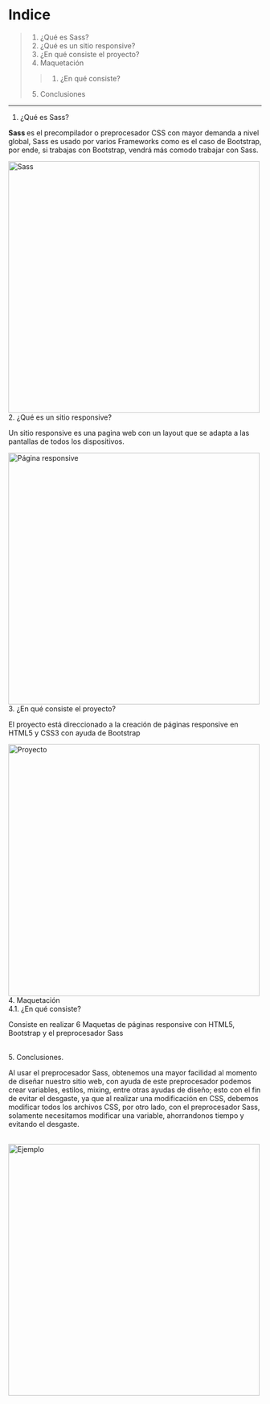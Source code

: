 # Indice
> 1. ¿Qué es Sass?
> 2. ¿Qué es un sitio responsive?
> 3. ¿En qué consiste el proyecto?
> 4. Maquetación
>> 1. ¿En qué consiste?
> 5. Conclusiones
----
1. ¿Qué es Sass?
<p> <b> Sass </b> es el precompilador o preprocesador CSS con mayor demanda a nivel global, Sass es usado por varios Frameworks como es el caso de Bootstrap, por ende, si trabajas con Bootstrap, vendrá más comodo trabajar con Sass. </p>
<img src="https://miro.medium.com/max/1068/1*_rO99p3EWcCIhNMLniqBSw.png" alt="Sass" width="500px" heigth="auto">
<br />
2. ¿Qué es un sitio responsive?
<p> Un sitio responsive es una pagina web con un layout que se adapta a las pantallas de todos los dispositivos. </p>
<img src="https://encrypted-tbn0.gstatic.com/images?q=tbn:ANd9GcToS8jnzPZ6MAUIjDWUGRh92ZySt4TZABT6HA&usqp=CAU" alt="Página responsive" width="500px" heigth="auto">
<br />
3. ¿En qué consiste el proyecto?
<p> El proyecto está direccionado a la creación de páginas responsive en HTML5 y CSS3 con ayuda de Bootstrap </p>
<img src="https://encrypted-tbn0.gstatic.com/images?q=tbn:ANd9GcSwrmlEqMmGZUvo-Av4wb-wG6famkrCZwLxUw&usqp=CAU" alt="Proyecto" width="500px" heigth="auto">
<br />
4. Maquetación
<br />
4.1. ¿En qué consiste? 
<p> Consiste en realizar 6 Maquetas de páginas responsive con HTML5, Bootstrap y el preprocesador Sass</p>
<br />
5. Conclusiones.
<p> Al usar el preprocesador Sass, obtenemos una mayor facilidad al momento de diseñar nuestro sitio web, con ayuda de este preprocesador podemos crear variables, estilos,  mixing, entre otras ayudas de diseño; esto con el fin de evitar el desgaste, ya que al realizar una modificación en CSS, debemos modificar todos los archivos CSS, por otro lado, con el preprocesador Sass, solamente necesitamos modificar una variable, ahorrandonos tiempo y evitando el desgaste.</p>
<br />
<img src="https://user-images.githubusercontent.com/102183213/165349299-63824f62-8f1b-43b0-a1b3-38c601d4f3a4.png" alt="Ejemplo" width="500px" heigth="auto">
